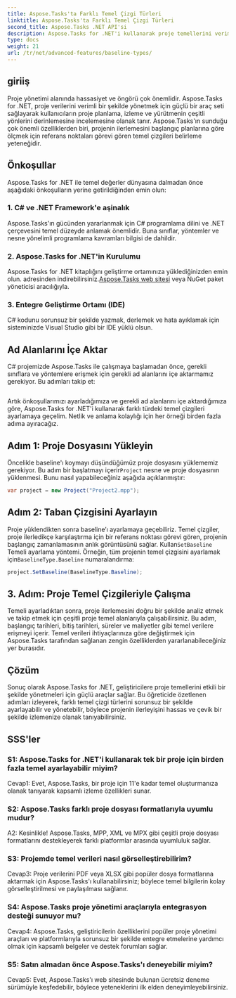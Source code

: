 ```yaml
---
title: Aspose.Tasks'ta Farklı Temel Çizgi Türleri
linktitle: Aspose.Tasks'ta Farklı Temel Çizgi Türleri
second_title: Aspose.Tasks .NET API'si
description: Aspose.Tasks for .NET'i kullanarak proje temellerini verimli bir şekilde ayarlamayı ve yönetmeyi öğrenin.
type: docs
weight: 21
url: /tr/net/advanced-features/baseline-types/
---
```

## giriiş

Proje yönetimi alanında hassasiyet ve öngörü çok önemlidir. Aspose.Tasks for .NET, proje verilerini verimli bir şekilde yönetmek için güçlü bir araç seti sağlayarak kullanıcıların proje planlama, izleme ve yürütmenin çeşitli yönlerini derinlemesine incelemesine olanak tanır. Aspose.Tasks'ın sunduğu çok önemli özelliklerden biri, projenin ilerlemesini başlangıç planlarına göre ölçmek için referans noktaları görevi gören temel çizgileri belirleme yeteneğidir.

## Önkoşullar

Aspose.Tasks for .NET ile temel değerler dünyasına dalmadan önce aşağıdaki önkoşulların yerine getirildiğinden emin olun:

### 1. C# ve .NET Framework'e aşinalık

Aspose.Tasks'ın gücünden yararlanmak için C# programlama dilini ve .NET çerçevesini temel düzeyde anlamak önemlidir. Buna sınıflar, yöntemler ve nesne yönelimli programlama kavramları bilgisi de dahildir.

### 2. Aspose.Tasks for .NET'in Kurulumu

 Aspose.Tasks for .NET kitaplığını geliştirme ortamınıza yüklediğinizden emin olun. adresinden indirebilirsiniz.[Aspose.Tasks web sitesi](https://releases.aspose.com/tasks/net/) veya NuGet paket yöneticisi aracılığıyla.

### 3. Entegre Geliştirme Ortamı (IDE)

C# kodunu sorunsuz bir şekilde yazmak, derlemek ve hata ayıklamak için sisteminizde Visual Studio gibi bir IDE yüklü olsun.

## Ad Alanlarını İçe Aktar

C# projemizde Aspose.Tasks ile çalışmaya başlamadan önce, gerekli sınıflara ve yöntemlere erişmek için gerekli ad alanlarını içe aktarmamız gerekiyor. Bu adımları takip et:

```csharp

```

Artık önkoşullarımızı ayarladığımıza ve gerekli ad alanlarını içe aktardığımıza göre, Aspose.Tasks for .NET'i kullanarak farklı türdeki temel çizgileri ayarlamaya geçelim. Netlik ve anlama kolaylığı için her örneği birden fazla adıma ayıracağız.

## Adım 1: Proje Dosyasını Yükleyin

 Öncelikle baseline'ı koymayı düşündüğümüz proje dosyasını yüklememiz gerekiyor. Bu adım bir başlatmayı içerir`Project` nesne ve proje dosyasının yüklenmesi. Bunu nasıl yapabileceğiniz aşağıda açıklanmıştır:

```csharp
var project = new Project("Project2.mpp");
```

## Adım 2: Taban Çizgisini Ayarlayın

 Proje yüklendikten sonra baseline’ı ayarlamaya geçebiliriz. Temel çizgiler, proje ilerledikçe karşılaştırma için bir referans noktası görevi gören, projenin başlangıç zamanlamasının anlık görüntüsünü sağlar. Kullan`SetBaseline` Temeli ayarlama yöntemi. Örneğin, tüm projenin temel çizgisini ayarlamak için`BaselineType.Baseline` numaralandırma:

```csharp
project.SetBaseline(BaselineType.Baseline);
```

## 3. Adım: Proje Temel Çizgileriyle Çalışma

Temeli ayarladıktan sonra, proje ilerlemesini doğru bir şekilde analiz etmek ve takip etmek için çeşitli proje temel alanlarıyla çalışabilirsiniz. Bu adım, başlangıç tarihleri, bitiş tarihleri, süreler ve maliyetler gibi temel verilere erişmeyi içerir. Temel verileri ihtiyaçlarınıza göre değiştirmek için Aspose.Tasks tarafından sağlanan zengin özelliklerden yararlanabileceğiniz yer burasıdır.

## Çözüm

Sonuç olarak Aspose.Tasks for .NET, geliştiricilere proje temellerini etkili bir şekilde yönetmeleri için güçlü araçlar sağlar. Bu öğreticide özetlenen adımları izleyerek, farklı temel çizgi türlerini sorunsuz bir şekilde ayarlayabilir ve yönetebilir, böylece projenin ilerleyişini hassas ve çevik bir şekilde izlemenize olanak tanıyabilirsiniz.

## SSS'ler

### S1: Aspose.Tasks for .NET'i kullanarak tek bir proje için birden fazla temel ayarlayabilir miyim?

Cevap1: Evet, Aspose.Tasks, bir proje için 11'e kadar temel oluşturmanıza olanak tanıyarak kapsamlı izleme özellikleri sunar.

### S2: Aspose.Tasks farklı proje dosyası formatlarıyla uyumlu mudur?

A2: Kesinlikle! Aspose.Tasks, MPP, XML ve MPX gibi çeşitli proje dosyası formatlarını destekleyerek farklı platformlar arasında uyumluluk sağlar.

### S3: Projemde temel verileri nasıl görselleştirebilirim?

Cevap3: Proje verilerini PDF veya XLSX gibi popüler dosya formatlarına aktarmak için Aspose.Tasks'ı kullanabilirsiniz; böylece temel bilgilerin kolay görselleştirilmesi ve paylaşılması sağlanır.

### S4: Aspose.Tasks proje yönetimi araçlarıyla entegrasyon desteği sunuyor mu?

Cevap4: Aspose.Tasks, geliştiricilerin özelliklerini popüler proje yönetimi araçları ve platformlarıyla sorunsuz bir şekilde entegre etmelerine yardımcı olmak için kapsamlı belgeler ve destek forumları sağlar.

### S5: Satın almadan önce Aspose.Tasks'ı deneyebilir miyim?

Cevap5: Evet, Aspose.Tasks'ı web sitesinde bulunan ücretsiz deneme sürümüyle keşfedebilir, böylece yeteneklerini ilk elden deneyimleyebilirsiniz.